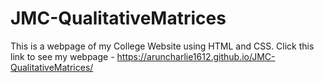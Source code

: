 # JMC-QualitativeMatrices
This is a webpage of my College Website using HTML and CSS.
Click this link to see my webpage - https://aruncharlie1612.github.io/JMC-QualitativeMatrices/
